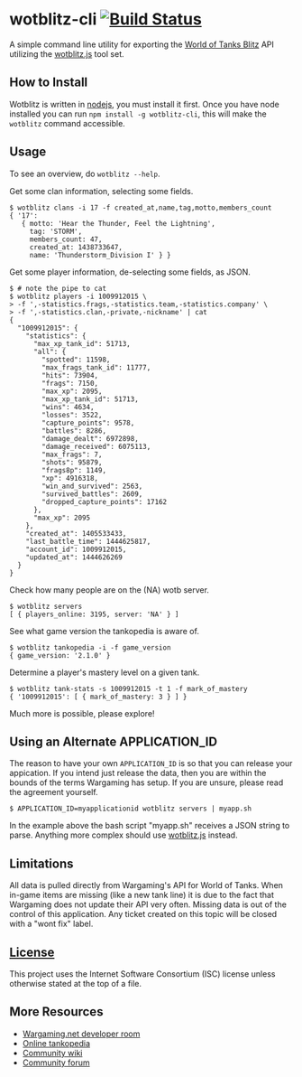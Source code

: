 wotblitz-cli [![Build Status](https://travis-ci.org/CodeMan99/wotblitz-cli.js.svg?branch=master)](https://travis-ci.org/CodeMan99/wotblitz-cli.js)
============

A simple command line utility for exporting the
[World of Tanks Blitz](http://wotblitz.com/) API utilizing the
[wotblitz.js](//github.com/CodeMan99/wotblitz.js) tool set.

How to Install
--------------

Wotblitz is written in [nodejs](https://nodejs.org/), you must install it first.
Once you have node installed you can run `npm install -g wotblitz-cli`, this will
make the `wotblitz` command accessible.

Usage
-----

To see an overview, do `wotblitz --help`.

Get some clan information, selecting some fields.

    $ wotblitz clans -i 17 -f created_at,name,tag,motto,members_count
    { '17':
       { motto: 'Hear the Thunder, Feel the Lightning',
         tag: 'STORM',
         members_count: 47,
         created_at: 1438733647,
         name: 'Thunderstorm_Division I' } }

Get some player information, de-selecting some fields, as JSON.

    $ # note the pipe to cat
    $ wotblitz players -i 1009912015 \
    > -f ',-statistics.frags,-statistics.team,-statistics.company' \
    > -f ',-statistics.clan,-private,-nickname' | cat
    {
      "1009912015": {
        "statistics": {
          "max_xp_tank_id": 51713,
          "all": {
            "spotted": 11598,
            "max_frags_tank_id": 11777,
            "hits": 73904,
            "frags": 7150,
            "max_xp": 2095,
            "max_xp_tank_id": 51713,
            "wins": 4634,
            "losses": 3522,
            "capture_points": 9578,
            "battles": 8286,
            "damage_dealt": 6972898,
            "damage_received": 6075113,
            "max_frags": 7,
            "shots": 95879,
            "frags8p": 1149,
            "xp": 4916318,
            "win_and_survived": 2563,
            "survived_battles": 2609,
            "dropped_capture_points": 17162
          },
          "max_xp": 2095
        },
        "created_at": 1405533433,
        "last_battle_time": 1444625817,
        "account_id": 1009912015,
        "updated_at": 1444626269
      }
    }

Check how many people are on the (NA) wotb server.

    $ wotblitz servers
    [ { players_online: 3195, server: 'NA' } ]

See what game version the tankopedia is aware of.

    $ wotblitz tankopedia -i -f game_version
    { game_version: '2.1.0' }

Determine a player's mastery level on a given tank.

    $ wotblitz tank-stats -s 1009912015 -t 1 -f mark_of_mastery
    { '1009912015': [ { mark_of_mastery: 3 } ] }

Much more is possible, please explore!

Using an Alternate APPLICATION_ID
---------------------------------

The reason to have your own `APPLICATION_ID` is so that you can release your
appication. If you intend just release the data, then you are within the bounds
of the terms Wargaming has setup. If you are unsure, please read the agreement
yourself.

    $ APPLICATION_ID=myapplicationid wotblitz servers | myapp.sh

In the example above the bash script "myapp.sh" receives a JSON string to parse.
Anything more complex should use [wotblitz.js](//github.com/CodeMan99/wotblitz.js)
instead.

Limitations
-----------

All data is pulled directly from Wargaming's API for World of Tanks. When in-game
items are missing (like a new tank line) it is due to the fact that Wargaming does
not update their API very often. Missing data is out of the control of this
application. Any ticket created on this topic will be closed with a "wont fix" label.

[License](LICENSE.md)
---------------------

This project uses the Internet Software Consortium (ISC) license unless otherwise
stated at the top of a file.

More Resources
--------------

* [Wargaming.net developer room](https://na.wargaming.net/developers/)
* [Online tankopedia](http://wotblitz.com/encyclopedia/vehicles/)
* [Community wiki](http://wiki.wargaming.net/en/WoT_Blitz)
* [Community forum](http://forum.wotblitz.com/)
